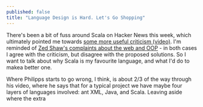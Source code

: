 ```yaml
---
published: false
title: "Language Design is Hard. Let's Go Shopping"
---
```


There's been a bit of fuss around Scala on Hacker News this week, which ultimately pointed me towards [some more useful criticism (video)](http://www.youtube.com/watch?v=TS1lpKBMkgg). I'm reminded of [Zed Shaw's complaints about the web and OOP](http://vimeo.com/43380467) - in both cases I agree with the criticism, but disagree with the proposed solutions. So I want to talk about why Scala is my favourite language, and what I'd do to makea better one.

Where Philipps starts to go wrong, I think, is about 2/3 of the way through his video, where he says that for a typical project we have maybe four layers of languages involved: ant XML, Java, and Scala. Leaving aside where the extra 